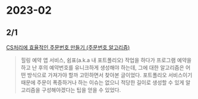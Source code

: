 # 2023-02

## 2/1

[CS처리에 효율적인 주문번호 만들기 (주문번호 알고리즘)](https://velog.io/@dochis/CS처리에-효율적인-주문번호-만들기-주문번호-알고리즘)
> 힐링 예약 앱 서비스, 쉼표(a.k.a 내 포트폴리오) 작업을 하다가 프로그램 예약을 하고 난 후의 예약번호를 유니크하게 생성해야 하는데, 그에 대한 알고리즘은 어떤 방식으로 가져가야 할까 고민하면서 찾아본 글이었다. 포트폴리오 서비스이기 때문에 주문이 폭증하거나 하는 이슈는 없으니 적당한 길이로 생성할 수 있게 알고리즘을 구성해야겠다는 팁을 얻을 수 있었다.
